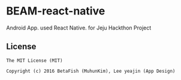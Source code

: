 # BEAM-react-native
Android App. used React Native. for Jeju Hackthon Project

## License
```
The MIT License (MIT)

Copyright (c) 2016 BetaFish (MuhunKim), Lee yeajin (App Design)
```
